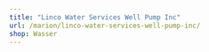```yaml
---
title: "Linco Water Services Well Pump Inc"
url: /marion/linco-water-services-well-pump-inc/
shop: Wasser
---
```


